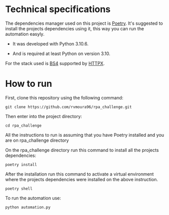 # Technical specifications


The dependencies manager used on this project is [Poetry](https://python-poetry.org/). It's suggested to install the projects dependencies using it, this way you can run the automation easyly.

* It was developed with Python 3.10.6.

* And is required at least Python on version 3.10.

For the stack used is [BS4](https://beautiful-soup-4.readthedocs.io/en/latest/) supported by [HTTPX](https://www.python-httpx.org/).


# How to run
First, clone this repository using the following command:

```
git clone https://github.com/rvmoura96/rpa_challenge.git
```

Then enter into the project directory:
```
cd rpa_challenge
```

All the instructions to run is assuming that you have Poetry installed and you are on rpa_challenge directory


On the rpa_challenge directory run this command to install all the projects dependencies:
```
poetry install
```

After the installation run this command to activate a virtual environment where the projects dependencies were installed on the above instruction.
```
poetry shell
```

To run the automation use:
```
python automation.py
```

